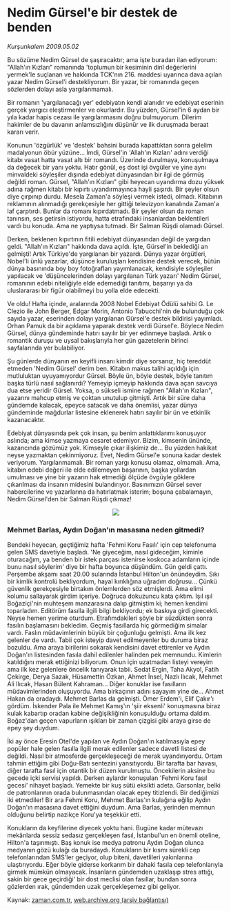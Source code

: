 # Nedim Gürsel'e bir destek de benden

*Kurşunkalem 2009.05.02*

<tr><td class="metin" colspan="2" style="padding-top: 20px; padding-left: 5px; padding-right: 10px;">Bu sözüme Nedim Gürsel de şaşıracaktır; ama işte buradan ilan ediyorum: "Allah'ın Kızları" romanında 'toplumun bir kesiminin dinî değerlerini yermek'le suçlanan ve hakkında TCK'nın 216. maddesi uyarınca dava açılan yazar Nedim Gürsel'i destekliyorum. Bir yazar, bir romanında geçen sözlerden dolayı asla yargılanmamalı.</td></tr><tr><td class="metin" colspan="2" style="padding-top: 20px; padding-left: 5px; padding-right: 10px;"><p>Bir romanın 'yargılanacağı yer' edebiyatın kendi alanıdır ve edebiyat eserinin gerçek yargıcı eleştirmenler ve okurlardır. Bu yüzden, Gürsel'in 6 aydan bir yıla kadar hapis cezası ile yargılanmasını doğru bulmuyorum. Dilerim hakimler de bu davanın anlamsızlığını düşünür ve ilk duruşmada beraat kararı verir.
<p>Konunun 'özgürlük' ve 'destek' bahsini burada kapattıktan sonra gelelim madalyonun öbür yüzüne... İmdi, Gürsel'in 'Allah'ın Kızları' adını verdiği kitabı vasat hatta vasat altı bir romandı. Üzerinde durulmaya, konuşulmaya da değecek bir yanı yoktu. Hatır gönül, eş dost işi övgüler ve yine aynı minvaldeki söyleşiler dışında edebiyat dünyasından bir ilgi de görmüş değildi roman. Gürsel, "Allah'ın Kızları" gibi heyecan uyandırma dozu yüksek adına rağmen kitabı bir kıpırtı uyandırmayınca hayli şaşırdı. Bir şeyler olsun diye çırpınıp durdu. Mesela Zaman'a söyleşi vermek istedi, olmadı. Kitabının reklamının alınmadığı gerekçesiyle her gittiği televizyon kanalında Zaman'a laf çarptırdı. Bunlar da romanı kıpırdatmadı. Bir şeyler olsun da roman tanınsın, ses getirsin istiyordu, hatta etrafındaki insanlardan beklentileri vardı bu konuda. Ama ne yaptıysa tutmadı. Bir Salman Rüşdi olamadı Gürsel.
<p>Derken, beklenen kıpırtının fitili edebiyat dünyasından değil de yargıdan geldi. "Allah'ın Kızları" hakkında dava açıldı. İşte, Gürsel'in beklediği an gelmişti! Artık Türkiye'de yargılanan bir yazardı. Dünya yazar örgütleri, Nobel'li ünlü yazarlar, düşünce kuruluşları kendisine destek verecek, bütün dünya basınında boy boy fotoğrafları yayımlanacak, kendisiyle söyleşiler yapılacak ve 'düşüncelerinden dolayı yargılanan Türk yazarı' Nedim Gürsel, romanının edebi niteliğiyle elde edemediği tanıtımı, başarıyı ya da uluslararası bir figür olabilmeyi bu yolla elde edecekti.
<p>Ve oldu! Hafta içinde, aralarında 2008 Nobel Edebiyat Ödülü sahibi G. Le Clezio ile John Berger, Edgar Morin, Antonio Tabucchi'nin de bulunduğu çok sayıda yazar, eserinden dolayı yargılanan Gürsel'e destek bildirisi yayımladı. Orhan Pamuk da bir açıklama yaparak destek verdi Gürsel'e. Böylece Nedim Gürsel, dünya gündeminde hatırı sayılır bir yer edinmeye başladı. Artık o romantik duruşu ve uysal bakışlarıyla her gün gazetelerin birinci sayfalarında yer bulabiliyor.
<p>Şu günlerde dünyanın en keyifli insanı kimdir diye sorsanız, hiç tereddüt etmeden 'Nedim Gürsel' derim ben. Kitabın makus talihi açıldığı için mutluluktan uyuyamıyordur Gürsel. Böyle ün, böyle destek, böyle tanıtım başka türlü nasıl sağlanırdı? Yemeyip içmeyip hakkında dava açan savcıya dua etse yeridir Gürsel. Yoksa, o sükseli ismine rağmen "Allah'ın Kızları", yazarını mahcup etmiş ve çoktan unutulup gitmişti. Artık bir süre daha gündemde kalacak, epeyce satacak ve daha önemlisi, yazar dünya gündeminde mağdurlar listesine eklenerek hatırı sayılır bir ün ve etkinlik kazanacaktır.
<p>Edebiyat dünyasında pek çok insan, şu benim anlattıklarımı konuşuyor aslında; ama kimse yazmaya cesaret edemiyor. Bizim, kimsenin ününde, kazancında gözümüz yok. Kimseyle çıkar ilişkimiz de... Bu yüzden hakikat neyse yazmaktan çekinmiyoruz. Evet, Nedim Gürsel'e sonuna kadar destek veriyorum. Yargılanmamalı. Bir roman yargı konusu olamaz, olmamalı. Ama, kitabın edebi değeri ile elde edilemeyen başarının, başka yollardan umulması ve yine bir yazarın hak etmediği ölçüde övgüyle göklere çıkarılması da insanın midesini bulandırıyor. Basınımızın Gürsel sever habercilerine ve yazarlarına da hatırlatmak isterim; boşuna çabalamayın, Nedim Gürsel'den bir Salman Rüşdi çıkmaz!
<p><p align="center"><img src="http://web.archive.org/web/20090731040945im_/http://medya.zaman.com.tr/2009/05/02/masa01.jpg"/>
<p><h3>Mehmet Barlas, Aydın Doğan'ın masasına neden gitmedi?</h3>
<p>Bendeki heyecan, geçtiğimiz hafta 'Fehmi Koru Fasılı' için cep telefonuma gelen SMS davetiyle başladı. 'Ne giyeceğim, nasıl gideceğim, kiminle oturacağım, ya benden bir istek parçası istenirse koskoca adamların içinde bunu nasıl söylerim' diye bir hafta boyunca düşündüm. Gün geldi çattı. Perşembe akşamı saat 20.00 sularında İstanbul Hilton'un önündeydim. Sıkı bir kimlik kontrolü bekliyordum, hayal kırıklığına uğradım doğrusu... Çünkü güvenlik gerekçesiyle birtakım önlemlerden söz etmişlerdi. Ama elimi kolumu sallayarak girdim içeriye. Doğruca dokuzuncu kata çıktım. Işıl ışıl Boğaziçi'nin muhteşem manzarasına dalıp gitmiştim ki; hemen kendimi toparladım. Editörüm fasılla ilgili bilgi bekliyordu; ek baskıya girdi girecekti. Neyse hemen yerime oturdum. Etrafımdakileri şöyle bir süzdükten sonra fasılın başlamasını bekledim. Geçmiş fasıllarda hiç görmediğim simalar vardı. Faslın müdavimlerinin büyük bir çoğunluğu gelmişti. Ama ilk kez gelenler de vardı. Tabii çok isteyip davet edilmeyenler bu duruma biraz bozuldu. Ama araya birilerini sokarak kendisini davet ettirenler ve Aydın Doğan'ın listesinden fasıla dahil edilenler halinden pek memnundu. Kimlerin katıldığını merak ettiğinizi biliyorum. Onun için uzatmadan listeyi vereyim ama ilk kez gelenlere öncelik tanıyarak tabii. Sedat Ergin, Taha Akyol, Fatih Çekirge, Derya Sazak, Hüsamettin Özkan, Ahmet İnsel, Nazlı Ilıcak, Mehmet Ali Ilıcak, Hasan Bülent Kahraman... Diğer konuklar ise fasılların müdavimlerinden oluşuyordu. Ama birkaçının adını sayayım yine de... Ahmet Hakan da oradaydı. Mehmet Barlas da gelmişti. Ömer Erdem'i, Elif Çakır'ı gördüm. İskender Pala ile Mehmet Kamış'ın 'şiir eksenli' konuşmasına biraz kulak kabartıp oradan kabine değişikliğinin konuşulduğu ortama daldım. Boğaz'dan geçen vapurların ışıkları bir zaman çizgisi gibi araya girse de epey şey duydum.
<p> İki ay önce Eresin Otel'de yapılan ve Aydın Doğan'ın katılmasıyla epey popüler hale gelen fasılla ilgili merak edilenler sadece davetli listesi de değildi. Nasıl bir atmosferde gerçekleşeceği de merak uyandırıyordu. Ortam tahmin ettiğim gibi Doğu-Batı sentezini yansıtıyordu. Bir tarafta bar havası, diğer tarafta fasıl için otantik bir düzen kurulmuştu. Öncekilerin aksine bu gecede içki servisi yapıldı. Derken aylardır konuşulan 'Fehmi Koru fasıl gecesi' nihayet başladı. Yemekte bir kuş sütü eksikti adeta. Garsonlar, belki de patronlarının orada bulunmasından olacak epey titizlendi. Bir dediğimizi iki etmediler! Bir ara Fehmi Koru, Mehmet Barlas'ın kulağına eğilip Aydın Doğan'ın masasına davet ettiğini duydum. Ama Barlas, yerinden memnun olduğunu belirtip nazikçe Koru'ya teşekkür etti.
<p>Konukların da keyfilerine diyecek yoktu hani. Bugüne kadar mütevazı mekânlarda sessiz sedasız gerçekleşen fasıl, İstanbul'un en önemli oteline, Hilton'a taşınmıştı. Baş konuk ise medya patronu Aydın Doğan olunca medyanın gözü kulağı da buradaydı. Konukların bir kısmı sürekli cep telefonlarından SMS'ler geçiyor, olup biteni, davetlileri yakınlarına ulaştırıyordu. Eğer böyle giderse korkarım bir dahaki fasıla cep telefonlarıyla girmek mümkün olmayacak. İnsanların gündemden uzaklaşıp stres attığı, sakin bir gece geçirdiği' bir dost meclisi olan fasıllar, bundan sonra gözlerden ırak, gündemden uzak gerçekleşemez gibi geliyor.<br/></p></p></p></p></p></p></p></p></p></p></p></p></td></tr>

Kaynak: [zaman.com.tr](http://zaman.com.tr/yazar.do?yazino=843711), [web.archive.org (arşiv bağlantısı)](http://web.archive.org/web/20090731040945/http://zaman.com.tr:80/yazar.do?yazino=843711)
